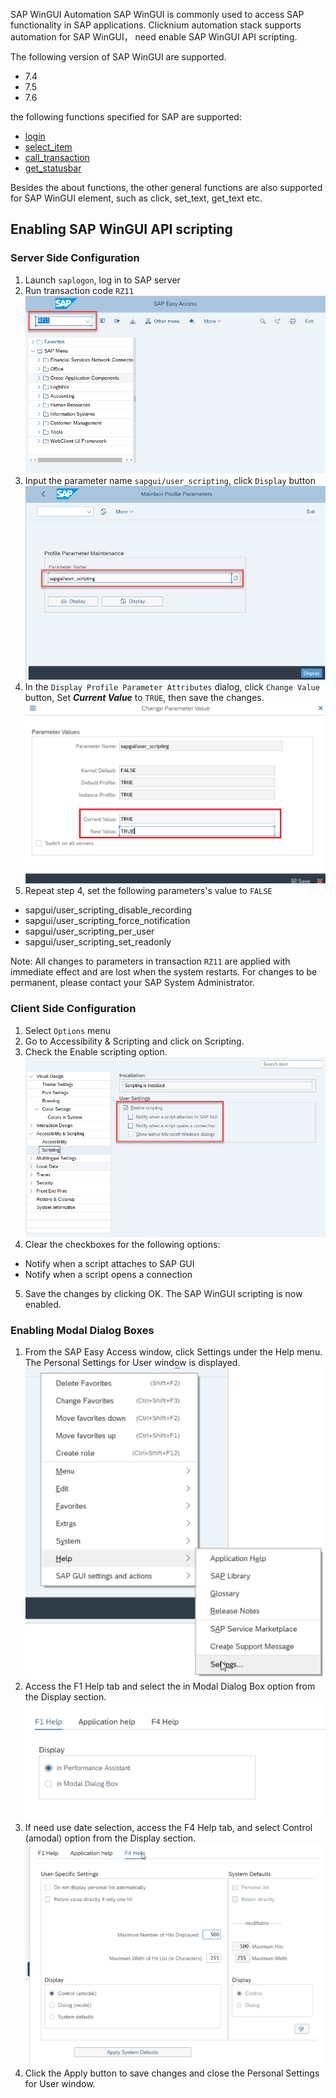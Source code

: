 SAP WinGUI Automation
SAP WinGUI is commonly used to access SAP functionality in SAP applications.
Clicknium automation stack supports automation for SAP WinGUI， need enable SAP WinGUI API scripting.

The following version of SAP WinGUI are supported.
- 7.4
- 7.5
- 7.6
  
the following functions specified for SAP are supported:
- [login](/doc/api/python/sap/login.md)
- [select_item](/doc/api/python/sap/select_item.md)
- [call_transaction](/doc/api/python/sap/call_transaction.md)
- [get_statusbar](/doc/api/python/sap/get_statusbar.md)  

Besides the about functions, the other general functions are also supported for SAP WinGUI element, such as click, set_text, get_text etc.

## Enabling SAP WinGUI API scripting
### Server Side Configuration
1. Launch `saplogon`, log in to SAP server
2. Run transaction code `RZ11`  
![sap](img/sap1.png)  
3. Input the parameter name `sapgui/user_scripting`, click `Display` button
![sap](img/sap2.png)  
4. In the `Display Profile Parameter Attributes` dialog, click `Change Value` button, Set ***Current Value*** to `TRUE`, then save the changes.
![sap](img/sap3.png)  
5. Repeat step 4, set the following parameters's value to `FALSE`
- sapgui/user_scripting_disable_recording
- sapgui/user_scripting_force_notification
- sapgui/user_scripting_per_user
- sapgui/user_scripting_set_readonly
  
Note: All changes to parameters in transaction `RZ11` are applied with immediate effect and are lost when the system restarts. For changes to be permanent, please contact your SAP System Administrator.

### Client Side Configuration
1. Select  `Options` menu
2. Go to Accessibility & Scripting and click on Scripting.
3. Check the Enable scripting option.  
![sap](img/sap4.png)  
4. Clear the checkboxes for the following options:
- Notify when a script attaches to SAP GUI
- Notify when a script opens a connection
5. Save the changes by clicking OK. The SAP WinGUI scripting is now enabled.

### Enabling Modal Dialog Boxes
1. From the SAP Easy Access window, click Settings under the Help menu. The Personal Settings for User window is displayed.  
![sap](img/sap5.png)  
2. Access the F1 Help tab and select the in Modal Dialog Box option from the Display section.  
![sap](img/sap6.png)  
3. If need use date selection, access the F4 Help tab, and select Control (amodal) option from the Display section.  
![sap](img/sap7.png)  
4. Click the Apply button to save changes and close the Personal Settings for User window.